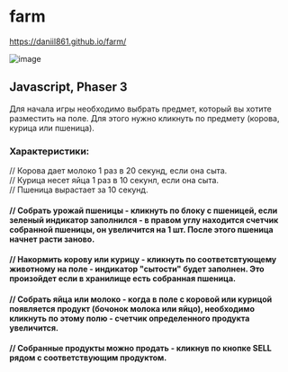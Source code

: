 # farm
https://daniil861.github.io/farm/

![image](https://user-images.githubusercontent.com/90471703/196896950-030f74f1-9da4-4c30-bd4f-05e520200d8a.png)


## Javascript, Phaser 3

Для начала игры необходимо выбрать предмет, который вы хотите разместить на поле. Для этого нужно кликнуть по предмету (корова, курица или пшеница).

### Характеристики:<br>
// Корова дает молоко 1 раз в 20 секунд, если она сыта. <br>
// Курица несет яйца 1 раз в 10 секунл, если она сыта.<br>
// Пшеница вырастает за 10 секунд. <br>

#### // Cобрать урожай пшеницы - кликнуть по блоку  с пшеницей, если зеленый индикатор заполнился - в правом углу находится счетчик собранной пшеницы, он увеличится на 1 шт. После этого пшеница начнет расти заново.

#### // Hакормить корову или курицу - кликнуть по соответсвтующему животному на поле - индикатор "сытости" будет заполнен. Это произойдет если в хранилище есть собранная пшеница.

#### // Cобрать яйца или молоко - когда в поле с коровой или курицой появляется продукт (бочонок молока или яйцо), необходимо кликнуть по этому полю - счетчик определенного продукта увеличится.

#### // Собранные продукты можно продать - кликнув по кнопке SELL рядом с соответствующим продуктом.

